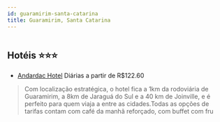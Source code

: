 ```yaml
---
id: guaramirim-santa-catarina
title: Guaramirim, Santa Catarina
---
```


<center><img src="http://media.omnibees.com/Images/6130/Property/197792.jpg" alt="" /></center>


## Hotéis ⭐️⭐️⭐️

-    [Andardac Hotel](https://www.hurb.com/aud/https://www.hurb.com/hoteis/guaramirim/andardac-hotel-OMN-6130?cmp=18055) Diárias a partir de R$122.60
   > Com localização estratégica, o hotel fica a 1km da rodoviária de Guaramirim, a 8km de Jaraguá do Sul e a 40 km de Joinville, e é perfeito para quem viaja a entre as cidades.Todas as opções de tarifas contam com café da manhã reforçado, com buffet com fru
